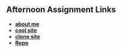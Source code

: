 ## Afternoon Assignment Links

* **[about me](https://github.com/Q-Mick/about_me)**
* **[cool site](https://github.com/Q-Mick/cool_site)**
* **[clone site](https://github.com/Q-Mick/clone_site)**
* **[Repo](https://github.com/Q-Mick/<ASSIGNMENT_REPO>)**
